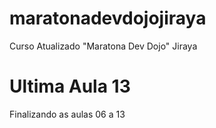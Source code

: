 # maratonadevdojojiraya
Curso Atualizado "Maratona Dev Dojo" Jiraya

# Ultima Aula 13
Finalizando as aulas 06 a 13
